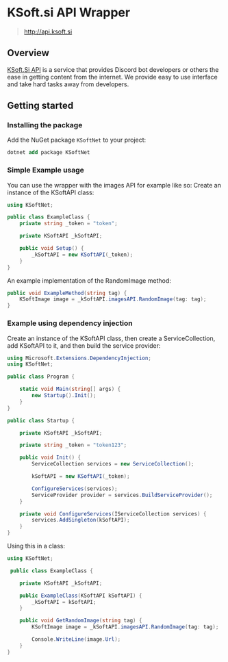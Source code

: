 # KSoft.si API Wrapper

> http://api.ksoft.si

## Overview

[KSoft.Si API](http://api.ksoft.si) is a service that provides Discord bot developers or others the ease in getting content from the internet. We provide easy to use interface and take hard tasks away from developers.

## Getting started

### Installing the package

Add the NuGet package `KSoftNet` to your project:

```ps
dotnet add package KSoftNet
```

### Simple Example usage

You can use the wrapper with the images API for example like so:
Create an instance of the KSoftAPI class:

```cs
using KSoftNet;

public class ExampleClass {
	private string _token = "token";

	private KSoftAPI _kSoftAPI;

	public void Setup() {
		_kSoftAPI = new KSoftAPI(_token);
	}
}
```

An example implementation of the RandomImage method:

```cs
public void ExampleMethod(string tag) {
	KSoftImage image = _kSoftAPI.imagesAPI.RandomImage(tag: tag);
}
```

### Example using dependency injection

Create an instance of the KSoftAPI class, then create a ServiceCollection, add KSoftAPI to it, and then build the service provider:

```cs
using Microsoft.Extensions.DependencyInjection;
using KSoftNet;

public class Program {

    static void Main(string[] args) {
        new Startup().Init();
    }
}

public class Startup {

    private KSoftAPI _kSoftAPI;

    private string _token = "token123";

    public void Init() {
        ServiceCollection services = new ServiceCollection();

        kSoftAPI = new KSoftAPI(_token);

        ConfigureServices(services);
        ServiceProvider provider = services.BuildServiceProvider();
    }

    private void ConfigureServices(IServiceCollection services) {
        services.AddSingleton(kSoftAPI);
    }
}
```

Using this in a class:

```cs
using KSoftNet;

 public class ExampleClass {

    private KSoftAPI _kSoftAPI;

    public ExampleClass(KSoftAPI kSoftAPI) {
        _kSoftAPI = kSoftAPI;
    }

    public void GetRandomImage(string tag) {
        KSoftImage image = _kSoftAPI.imagesAPI.RandomImage(tag: tag);

        Console.WriteLine(image.Url);
    }
}
```
